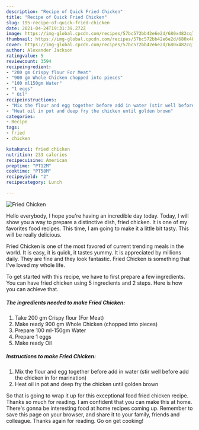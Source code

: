 ```yaml
---
description: "Recipe of Quick Fried Chicken"
title: "Recipe of Quick Fried Chicken"
slug: 195-recipe-of-quick-fried-chicken
date: 2021-04-24T19:31:39.272Z
image: https://img-global.cpcdn.com/recipes/57bc572bb42e6e2d/680x482cq70/fried-chicken-recipe-main-photo.jpg
thumbnail: https://img-global.cpcdn.com/recipes/57bc572bb42e6e2d/680x482cq70/fried-chicken-recipe-main-photo.jpg
cover: https://img-global.cpcdn.com/recipes/57bc572bb42e6e2d/680x482cq70/fried-chicken-recipe-main-photo.jpg
author: Alexander Jackson
ratingvalue: 5
reviewcount: 3594
recipeingredient:
- "200 gm Crispy flour For Meat"
- "900 gm Whole Chicken chopped into pieces"
- "100 ml150gm Water"
- "1 eggs"
- " Oil"
recipeinstructions:
- "Mix the flour and egg together before add in water (stir well before add the chicken in for marination)"
- "Heat oil in pot and deep fry the chicken until golden brown"
categories:
- Recipe
tags:
- fried
- chicken

katakunci: fried chicken 
nutrition: 233 calories
recipecuisine: American
preptime: "PT12M"
cooktime: "PT58M"
recipeyield: "2"
recipecategory: Lunch

---
```



![Fried Chicken](https://img-global.cpcdn.com/recipes/57bc572bb42e6e2d/680x482cq70/fried-chicken-recipe-main-photo.jpg)

Hello everybody, I hope you're having an incredible day today. Today, I will show you a way to prepare a distinctive dish, fried chicken. It is one of my favorites food recipes. This time, I am going to make it a little bit tasty. This will be really delicious.



Fried Chicken is one of the most favored of current trending meals in the world. It is easy, it is quick, it tastes yummy. It is appreciated by millions daily. They are fine and they look fantastic. Fried Chicken is something that I've loved my whole life.


To get started with this recipe, we have to first prepare a few ingredients. You can have fried chicken using 5 ingredients and 2 steps. Here is how you can achieve that.

<!--inarticleads1-->

##### The ingredients needed to make Fried Chicken:

1. Take 200 gm Crispy flour (For Meat)
1. Make ready 900 gm Whole Chicken (chopped into pieces)
1. Prepare 100 ml-150gm Water
1. Prepare 1 eggs
1. Make ready  Oil




<!--inarticleads2-->

##### Instructions to make Fried Chicken:

1. Mix the flour and egg together before add in water (stir well before add the chicken in for marination)
1. Heat oil in pot and deep fry the chicken until golden brown




So that is going to wrap it up for this exceptional food fried chicken recipe. Thanks so much for reading. I am confident that you can make this at home. There's gonna be interesting food at home recipes coming up. Remember to save this page on your browser, and share it to your family, friends and colleague. Thanks again for reading. Go on get cooking!
